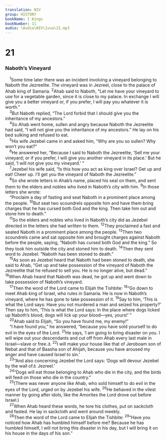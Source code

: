 ```yaml
---
translation: NIV
group: HISTORY
bookName: I Kings 
bookNumber: 11
audio: \Audio\NIV\1vua\21.mp3
---
```


<div class="title"><h1>21</h1><h3>Naboth’s Vineyard </h3></div>
<span class="verse 1vua_21_1"> <sup>1</sup>Some time later there was an incident involving a vineyard belonging to Naboth the Jezreelite. The vineyard was in Jezreel, close to the palace of Ahab king of Samaria. </span>
<span class="verse 1vua_21_2"><sup>2</sup>Ahab said to Naboth, “Let me have your vineyard to use for a vegetable garden, since it is close to my palace. In exchange I will give you a better vineyard or, if you prefer, I will pay you whatever it is worth.” <br/></span>
<span class="verse 1vua_21_3"> <sup>3</sup>But Naboth replied, “The Lord forbid that I should give you the inheritance of my ancestors.” <br/></span>
<span class="verse 1vua_21_4"> <sup>4</sup>So Ahab went home, sullen and angry because Naboth the Jezreelite had said, “I will not give you the inheritance of my ancestors.” He lay on his bed sulking and refused to eat. <br/></span>
<span class="verse 1vua_21_5"> <sup>5</sup>His wife Jezebel came in and asked him, “Why are you so sullen? Why won’t you eat?” <br/></span>
<span class="verse 1vua_21_6"> <sup>6</sup>He answered her, “Because I said to Naboth the Jezreelite, ‘Sell me your vineyard; or if you prefer, I will give you another vineyard in its place.’ But he said, ‘I will not give you my vineyard.’ ” <br/></span>
<span class="verse 1vua_21_7"> <sup>7</sup>Jezebel his wife said, “Is this how you act as king over Israel? Get up and eat! Cheer up. I’ll get you the vineyard of Naboth the Jezreelite.” <br/></span>
<span class="verse 1vua_21_8"> <sup>8</sup>So she wrote letters in Ahab’s name, placed his seal on them, and sent them to the elders and nobles who lived in Naboth’s city with him. </span>
<span class="verse 1vua_21_9"><sup>9</sup>In those letters she wrote: <br/> “Proclaim a day of fasting and seat Naboth in a prominent place among the people. </span>
<span class="verse 1vua_21_10"><sup>10</sup>But seat two scoundrels opposite him and have them bring charges that he has cursed both God and the king. Then take him out and stone him to death.” <br/></span>
<span class="verse 1vua_21_11"> <sup>11</sup>So the elders and nobles who lived in Naboth’s city did as Jezebel directed in the letters she had written to them. </span>
<span class="verse 1vua_21_12"><sup>12</sup>They proclaimed a fast and seated Naboth in a prominent place among the people. </span>
<span class="verse 1vua_21_13"><sup>13</sup>Then two scoundrels came and sat opposite him and brought charges against Naboth before the people, saying, “Naboth has cursed both God and the king.” So they took him outside the city and stoned him to death. </span>
<span class="verse 1vua_21_14"><sup>14</sup>Then they sent word to Jezebel: “Naboth has been stoned to death.” <br/></span>
<span class="verse 1vua_21_15"> <sup>15</sup>As soon as Jezebel heard that Naboth had been stoned to death, she said to Ahab, “Get up and take possession of the vineyard of Naboth the Jezreelite that he refused to sell you. He is no longer alive, but dead.” </span>
<span class="verse 1vua_21_16"><sup>16</sup>When Ahab heard that Naboth was dead, he got up and went down to take possession of Naboth’s vineyard. <br/></span>
<span class="verse 1vua_21_17"> <sup>17</sup>Then the word of the Lord came to Elijah the Tishbite: </span>
<span class="verse 1vua_21_18"><sup>18</sup>“Go down to meet Ahab king of Israel, who rules in Samaria. He is now in Naboth’s vineyard, where he has gone to take possession of it. </span>
<span class="verse 1vua_21_19"><sup>19</sup>Say to him, ‘This is what the Lord says: Have you not murdered a man and seized his property?’ Then say to him, ‘This is what the Lord says: In the place where dogs licked up Naboth’s blood, dogs will lick up your blood—yes, yours!’ ” <br/></span>
<span class="verse 1vua_21_20"> <sup>20</sup>Ahab said to Elijah, “So you have found me, my enemy!” <br/> “I have found you,” he answered, “because you have sold yourself to do evil in the eyes of the Lord. </span>
<span class="verse 1vua_21_21"><sup>21</sup>He says, ‘I am going to bring disaster on you. I will wipe out your descendants and cut off from Ahab every last male in Israel—slave or free.<a data-toggle="tooltip" data-placement="bottom" title="Or Israel—every ruler or leader">⚓</a></span>
<span class="verse 1vua_21_22"><sup>22</sup>I will make your house like that of Jeroboam son of Nebat and that of Baasha son of Ahijah, because you have aroused my anger and have caused Israel to sin.’ <br/></span>
<span class="verse 1vua_21_23"> <sup>23</sup>“And also concerning Jezebel the Lord says: ‘Dogs will devour Jezebel by the wall of<a data-toggle="tooltip" data-placement="bottom" title="Most Hebrew manuscripts; a few Hebrew manuscripts, Vulgate and Syriac (see also 2 Kings 9:26) the plot of ground at">⚓</a> Jezreel.’ <br/></span>
<span class="verse 1vua_21_24"> <sup>24</sup>“Dogs will eat those belonging to Ahab who die in the city, and the birds will feed on those who die in the country.” <br/></span>
<span class="verse 1vua_21_25"> <sup>25</sup>(There was never anyone like Ahab, who sold himself to do evil in the eyes of the Lord, urged on by Jezebel his wife. </span>
<span class="verse 1vua_21_26"><sup>26</sup>He behaved in the vilest manner by going after idols, like the Amorites the Lord drove out before Israel.) <br/></span>
<span class="verse 1vua_21_27"> <sup>27</sup>When Ahab heard these words, he tore his clothes, put on sackcloth and fasted. He lay in sackcloth and went around meekly. <br/></span>
<span class="verse 1vua_21_28"> <sup>28</sup>Then the word of the Lord came to Elijah the Tishbite: </span>
<span class="verse 1vua_21_29"><sup>29</sup>“Have you noticed how Ahab has humbled himself before me? Because he has humbled himself, I will not bring this disaster in his day, but I will bring it on his house in the days of his son.” <br/></span>
